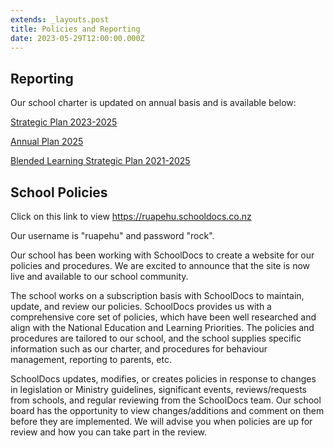 ```yaml
---
extends: _layouts.post
title: Policies and Reporting
date: 2023-05-29T12:00:00.000Z
---
```

## **Reporting**

Our school charter is updated on annual basis and is available below:

[Strategic Plan 2023-2025](https://res.cloudinary.com/ruapehu-college/image/upload/v1710277785/Strategic-Plan_2023-2025_dzakkd.pdf)

[Annual Plan 2025](https://res.cloudinary.com/ruapehu-college/image/upload/v1745959574/Annual_Plan_2025_w0kwxl.pdf)

[Blended Learning Strategic Plan 2021-2025](https://res.cloudinary.com/ruapehu-college/image/upload/v1615504355/Blended_Learning_Strategic_Plan_2021-2025_kfdogr.pdf)

## **School Policies**

Click on this link to view [https://ruapehu.schooldocs.co.nz ](https://ruapehu.schooldocs.co.nz)

Our username is "ruapehu" and password "rock".

Our school has been working with SchoolDocs to create a website for our policies and procedures. We are excited to announce that the site is now live and available to our school community.

The school works on a subscription basis with SchoolDocs to maintain, update, and review our policies. SchoolDocs provides us with a comprehensive core set of policies, which have been well researched and align with the National Education and Learning Priorities. The policies and procedures are tailored to our school, and the school supplies specific information such as our charter, and procedures for behaviour management, reporting to parents, etc.

SchoolDocs updates, modifies, or creates policies in response to changes in legislation or Ministry guidelines, significant events, reviews/requests from schools, and regular reviewing from the SchoolDocs team. Our school board has the opportunity to view changes/additions and comment on them before they are implemented. We will advise you when policies are up for review and how you can take part in the review.

